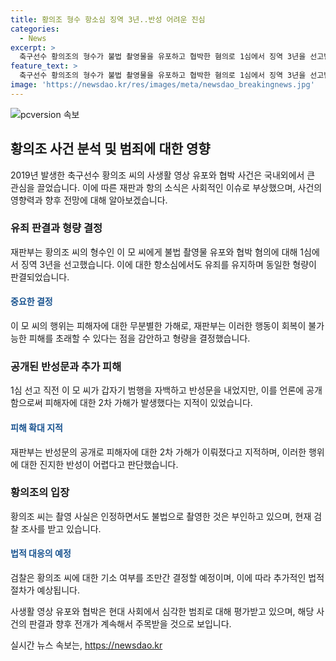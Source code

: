 ```yaml
---
title: 황의조 형수 항소심 징역 3년..반성 어려운 진심
categories:
  - News
excerpt: >
  축구선수 황의조의 형수가 불법 촬영물을 유포하고 협박한 혐의로 1심에서 징역 3년을 선고받았고, 항소심에서도 형량을 낮출 수 없었습니다. 재판부는 피해자에 대한 2차 가해로 이를 비판하면서, 황의조는 불법 촬영 혐의로 검찰 조사를 받았으며 이에 대한 기소 여부는 조만간 결정될 예정입니다.
feature_text: >
  축구선수 황의조의 형수가 불법 촬영물을 유포하고 협박한 혐의로 1심에서 징역 3년을 선고받았고, 항소심에서도 형량을 낮출 수 없었습니다. 재판부는 피해자에 대한 2차 가해로 이를 비판하면서, 황의조는 불법 촬영 혐의로 검찰 조사를 받았으며 이에 대한 기소 여부는 조만간 결정될 예정입니다.
image: 'https://newsdao.kr/res/images/meta/newsdao_breakingnews.jpg'
---
```


<p><img src="https://newsdao.kr/res/images/meta/newsdao_breakingnews.jpg" alt="pcversion 속보" /></p>

<h2>황의조 사건 분석 및 범죄에 대한 영향</h2>

<p>2019년 발생한 축구선수 황의조 씨의 사생활 영상 유포와 협박 사건은 국내외에서 큰 관심을 끌었습니다. 이에 따른 재판과 항의 소식은 사회적인 이슈로 부상했으며, 사건의 영향력과 향후 전망에 대해 알아보겠습니다.</p>

<h3>유죄 판결과 형량 결정</h3>

<p>재판부는 황의조 씨의 형수인 이 모 씨에게 불법 촬영물 유포와 협박 혐의에 대해 1심에서 징역 3년을 선고했습니다. 이에 대한 항소심에서도 유죄를 유지하며 동일한 형량이 판결되었습니다.</p>

<h4><span style="color: #1a5490;">중요한 결정</span></h4>

<p>이 모 씨의 행위는 피해자에 대한 무분별한 가해로, 재판부는 이러한 행동이 회복이 불가능한 피해를 초래할 수 있다는 점을 감안하고 형량을 결정했습니다.</p>

<h3>공개된 반성문과 추가 피해</h3>

<p>1심 선고 직전 이 모 씨가 갑자기 범행을 자백하고 반성문을 내었지만, 이를 언론에 공개함으로써 피해자에 대한 2차 가해가 발생했다는 지적이 있었습니다.</p>

<h4><span style="color: #1a5490;">피해 확대 지적</span></h4>

<p>재판부는 반성문의 공개로 피해자에 대한 2차 가해가 이뤄졌다고 지적하며, 이러한 행위에 대한 진지한 반성이 어렵다고 판단했습니다.</p>

<h3>황의조의 입장</h3>

<p>황의조 씨는 촬영 사실은 인정하면서도 불법으로 촬영한 것은 부인하고 있으며, 현재 검찰 조사를 받고 있습니다.</p>

<h4><span style="color: #1a5490;">법적 대응의 예정</span></h4>

<p>검찰은 황의조 씨에 대한 기소 여부를 조만간 결정할 예정이며, 이에 따라 추가적인 법적 절차가 예상됩니다.</p>

<p>사생활 영상 유포와 협박은 현대 사회에서 심각한 범죄로 대해 평가받고 있으며, 해당 사건의 판결과 향후 전개가 계속해서 주목받을 것으로 보입니다.</p>
실시간 뉴스 속보는, <a href="https://newsdao.kr" rel="dofollow">https://newsdao.kr</a>


